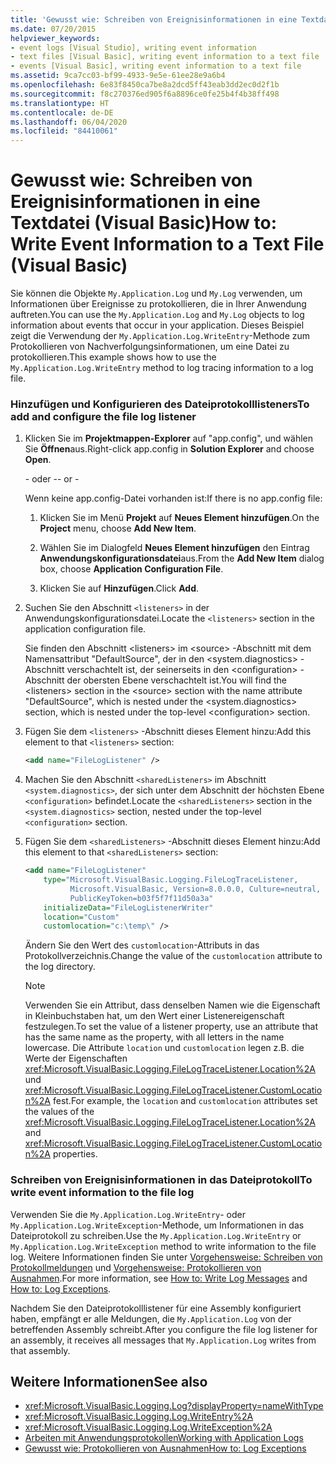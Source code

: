 ```yaml
---
title: 'Gewusst wie: Schreiben von Ereignisinformationen in eine Textdatei'
ms.date: 07/20/2015
helpviewer_keywords:
- event logs [Visual Studio], writing event information
- text files [Visual Basic], writing event information to a text file
- events [Visual Basic], writing event information to a text file
ms.assetid: 9ca7cc03-bf99-4933-9e5e-61ee28e9a6b4
ms.openlocfilehash: 6e83f8450ca7be8a2dcd5ff43eab3dd2ec0d2f1b
ms.sourcegitcommit: f8c270376ed905f6a8896ce0fe25b4f4b38ff498
ms.translationtype: HT
ms.contentlocale: de-DE
ms.lasthandoff: 06/04/2020
ms.locfileid: "84410061"
---
```

# <a name="how-to-write-event-information-to-a-text-file-visual-basic"></a><span data-ttu-id="70f0d-102">Gewusst wie: Schreiben von Ereignisinformationen in eine Textdatei (Visual Basic)</span><span class="sxs-lookup"><span data-stu-id="70f0d-102">How to: Write Event Information to a Text File (Visual Basic)</span></span>

<span data-ttu-id="70f0d-103">Sie können die Objekte `My.Application.Log` und `My.Log` verwenden, um Informationen über Ereignisse zu protokollieren, die in Ihrer Anwendung auftreten.</span><span class="sxs-lookup"><span data-stu-id="70f0d-103">You can use the `My.Application.Log` and `My.Log` objects to log information about events that occur in your application.</span></span> <span data-ttu-id="70f0d-104">Dieses Beispiel zeigt die Verwendung der `My.Application.Log.WriteEntry`-Methode zum Protokollieren von Nachverfolgungsinformationen, um eine Datei zu protokollieren.</span><span class="sxs-lookup"><span data-stu-id="70f0d-104">This example shows how to use the `My.Application.Log.WriteEntry` method to log tracing information to a log file.</span></span>

### <a name="to-add-and-configure-the-file-log-listener"></a><span data-ttu-id="70f0d-105">Hinzufügen und Konfigurieren des Dateiprotokolllisteners</span><span class="sxs-lookup"><span data-stu-id="70f0d-105">To add and configure the file log listener</span></span>

1. <span data-ttu-id="70f0d-106">Klicken Sie im **Projektmappen-Explorer** auf "app.config", und wählen Sie **Öffnen**aus.</span><span class="sxs-lookup"><span data-stu-id="70f0d-106">Right-click app.config in **Solution Explorer** and choose **Open**.</span></span>

     <span data-ttu-id="70f0d-107">\- oder -</span><span class="sxs-lookup"><span data-stu-id="70f0d-107">\- or -</span></span>

     <span data-ttu-id="70f0d-108">Wenn keine app.config-Datei vorhanden ist:</span><span class="sxs-lookup"><span data-stu-id="70f0d-108">If there is no app.config file:</span></span>

    1. <span data-ttu-id="70f0d-109">Klicken Sie im Menü **Projekt** auf **Neues Element hinzufügen**.</span><span class="sxs-lookup"><span data-stu-id="70f0d-109">On the **Project** menu, choose **Add New Item**.</span></span>

    2. <span data-ttu-id="70f0d-110">Wählen Sie im Dialogfeld **Neues Element hinzufügen** den Eintrag **Anwendungskonfigurationsdatei**aus.</span><span class="sxs-lookup"><span data-stu-id="70f0d-110">From the **Add New Item** dialog box, choose **Application Configuration File**.</span></span>

    3. <span data-ttu-id="70f0d-111">Klicken Sie auf **Hinzufügen**.</span><span class="sxs-lookup"><span data-stu-id="70f0d-111">Click **Add**.</span></span>

2. <span data-ttu-id="70f0d-112">Suchen Sie den Abschnitt `<listeners>` in der Anwendungskonfigurationsdatei.</span><span class="sxs-lookup"><span data-stu-id="70f0d-112">Locate the `<listeners>` section in the application configuration file.</span></span>

     <span data-ttu-id="70f0d-113">Sie finden den Abschnitt \<listeners> im \<source> -Abschnitt mit dem Namensattribut "DefaultSource", der in den \<system.diagnostics> -Abschnitt verschachtelt ist, der seinerseits in den \<configuration> -Abschnitt der obersten Ebene verschachtelt ist.</span><span class="sxs-lookup"><span data-stu-id="70f0d-113">You will find the \<listeners> section in the \<source> section with the name attribute "DefaultSource", which is nested under the \<system.diagnostics> section, which is nested under the top-level \<configuration> section.</span></span>

3. <span data-ttu-id="70f0d-114">Fügen Sie dem `<listeners>` -Abschnitt dieses Element hinzu:</span><span class="sxs-lookup"><span data-stu-id="70f0d-114">Add this element to that `<listeners>` section:</span></span>

    ```xml
    <add name="FileLogListener" />
    ```

4. <span data-ttu-id="70f0d-115">Machen Sie den Abschnitt `<sharedListeners>` im Abschnitt `<system.diagnostics>`, der sich unter dem Abschnitt der höchsten Ebene `<configuration>` befindet.</span><span class="sxs-lookup"><span data-stu-id="70f0d-115">Locate the `<sharedListeners>` section in the `<system.diagnostics>` section, nested under the top-level `<configuration>` section.</span></span>

5. <span data-ttu-id="70f0d-116">Fügen Sie dem `<sharedListeners>` -Abschnitt dieses Element hinzu:</span><span class="sxs-lookup"><span data-stu-id="70f0d-116">Add this element to that `<sharedListeners>` section:</span></span>

    ```xml
    <add name="FileLogListener"
        type="Microsoft.VisualBasic.Logging.FileLogTraceListener,
              Microsoft.VisualBasic, Version=8.0.0.0, Culture=neutral,
              PublicKeyToken=b03f5f7f11d50a3a"
        initializeData="FileLogListenerWriter"
        location="Custom"
        customlocation="c:\temp\" />
    ```

     <span data-ttu-id="70f0d-117">Ändern Sie den Wert des `customlocation`-Attributs in das Protokollverzeichnis.</span><span class="sxs-lookup"><span data-stu-id="70f0d-117">Change the value of the `customlocation` attribute to the log directory.</span></span>

    > [!NOTE]
    > <span data-ttu-id="70f0d-118">Verwenden Sie ein Attribut, dass denselben Namen wie die Eigenschaft in Kleinbuchstaben hat, um den Wert einer Listenereigenschaft festzulegen.</span><span class="sxs-lookup"><span data-stu-id="70f0d-118">To set the value of a listener property, use an attribute that has the same name as the property, with all letters in the name lowercase.</span></span> <span data-ttu-id="70f0d-119">Die Attribute `location` und `customlocation` legen z.B. die Werte der Eigenschaften <xref:Microsoft.VisualBasic.Logging.FileLogTraceListener.Location%2A> und <xref:Microsoft.VisualBasic.Logging.FileLogTraceListener.CustomLocation%2A> fest.</span><span class="sxs-lookup"><span data-stu-id="70f0d-119">For example, the `location` and `customlocation` attributes set the values of the <xref:Microsoft.VisualBasic.Logging.FileLogTraceListener.Location%2A> and <xref:Microsoft.VisualBasic.Logging.FileLogTraceListener.CustomLocation%2A> properties.</span></span>

### <a name="to-write-event-information-to-the-file-log"></a><span data-ttu-id="70f0d-120">Schreiben von Ereignisinformationen in das Dateiprotokoll</span><span class="sxs-lookup"><span data-stu-id="70f0d-120">To write event information to the file log</span></span>

<span data-ttu-id="70f0d-121">Verwenden Sie die `My.Application.Log.WriteEntry`- oder `My.Application.Log.WriteException`-Methode, um Informationen in das Dateiprotokoll zu schreiben.</span><span class="sxs-lookup"><span data-stu-id="70f0d-121">Use the `My.Application.Log.WriteEntry` or `My.Application.Log.WriteException` method to write information to the file log.</span></span> <span data-ttu-id="70f0d-122">Weitere Informationen finden Sie unter [Vorgehensweise: Schreiben von Protokollmeldungen](how-to-write-log-messages.md) und [Vorgehensweise: Protokollieren von Ausnahmen](how-to-log-exceptions.md).</span><span class="sxs-lookup"><span data-stu-id="70f0d-122">For more information, see [How to: Write Log Messages](how-to-write-log-messages.md) and [How to: Log Exceptions](how-to-log-exceptions.md).</span></span>

<span data-ttu-id="70f0d-123">Nachdem Sie den Dateiprotokolllistener für eine Assembly konfiguriert haben, empfängt er alle Meldungen, die `My.Application.Log` von der betreffenden Assembly schreibt.</span><span class="sxs-lookup"><span data-stu-id="70f0d-123">After you configure the file log listener for an assembly, it receives all messages that `My.Application.Log` writes from that assembly.</span></span>

## <a name="see-also"></a><span data-ttu-id="70f0d-124">Weitere Informationen</span><span class="sxs-lookup"><span data-stu-id="70f0d-124">See also</span></span>

- <xref:Microsoft.VisualBasic.Logging.Log?displayProperty=nameWithType>
- <xref:Microsoft.VisualBasic.Logging.Log.WriteEntry%2A>
- <xref:Microsoft.VisualBasic.Logging.Log.WriteException%2A>
- [<span data-ttu-id="70f0d-125">Arbeiten mit Anwendungsprotokollen</span><span class="sxs-lookup"><span data-stu-id="70f0d-125">Working with Application Logs</span></span>](working-with-application-logs.md)
- [<span data-ttu-id="70f0d-126">Gewusst wie: Protokollieren von Ausnahmen</span><span class="sxs-lookup"><span data-stu-id="70f0d-126">How to: Log Exceptions</span></span>](how-to-log-exceptions.md)
